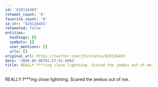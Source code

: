 ```yaml
---
id: '828116483'
retweet_count: '0'
favorite_count: '0'
id_str: '828116483'
retweeted: false
entities:
  hashtags: []
  symbols: []
  user_mentions: []
  urls: []
original_url: https://twitter.com/jth/status/828116483
date: '2008-06-06T01:57:42.000Z'
title: REALLY f***ing close lightning. Scared the jeebus out of me.
---
```


REALLY f***ing close lightning. Scared the jeebus out of me.